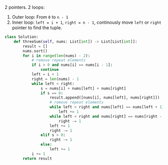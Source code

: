 2 pointers. 2 loops:
1. Outer loop: From `0` to `n - 1`
2. Inner loop: `left = i + 1`, `right = n - 1`, continously move `left` or `right` pointer to find the tuple.

```python
class Solution:
    def threeSum(self, nums: List[int]) -> List[List[int]]:
        result = []
        nums.sort()
        for i in range(len(nums) - 2):
            # remove repeat elements
            if i > 0 and nums[i] == nums[i - 1]:
                continue
            left = i + 1
            right = len(nums) - 1
            while left < right:
                s = nums[i] + nums[left] + nums[right]
                if s == 0:
                    result.append([nums[i], nums[left], nums[right]])
                    # remove repeat elements
                    while left < right and nums[left] == nums[left + 1]:
                        left += 1
                    while left < right and nums[right] == nums[right - 1]:
                        right -= 1
                    left += 1
                    right -= 1
                elif s > 0:
                    right -= 1
                else:
                    left += 1
            i += 1
        return result
```
